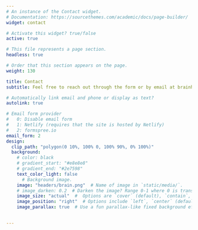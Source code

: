 ```yaml
---
# An instance of the Contact widget.
# Documentation: https://sourcethemes.com/academic/docs/page-builder/
widget: contact

# Activate this widget? true/false
active: true

# This file represents a page section.
headless: true

# Order that this section appears on the page.
weight: 130

title: Contact
subtitle: Feel free to reach out through the form or by email at brainhackorg@gmail.com.

# Automatically link email and phone or display as text?
autolink: true

# Email form provider
#   0: Disable email form
#   1: Netlify (requires that the site is hosted by Netlify)
#   2: formspree.io
email_form: 2
design:
  clip_path: "polygon(0 10%, 100% 0, 100% 90%, 0% 100%)"
  background:
    # color: black
    # gradient_start: "#e8e8e8"
    # gradient_end: "#2e7598"
    text_color_light: false
      # Background image.
    image: "headers/brain.png"  # Name of image in `static/media/`.
    # image_darken: 0.2  # Darken the image? Range 0-1 where 0 is transparent and 1 is opaque.
    image_size: "actual"  #  Options are `cover` (default), `contain`, or `actual` size.
    image_position: "right"  # Options include `left`, `center` (default), or `right`.
    image_parallax: true  # Use a fun parallax-like fixed background effect? true/false
  

---
```

